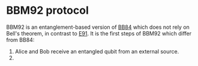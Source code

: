 # BBM92 protocol

BBM92 is an entanglement-based version of [BB84](BB84.md) which does not rely
on Bell's theorem, in contrast to [E91](E91.md). It is the first steps of BBM92
which differ from BB84:

1. Alice and Bob receive an entangled qubit from an external source.
2. 
